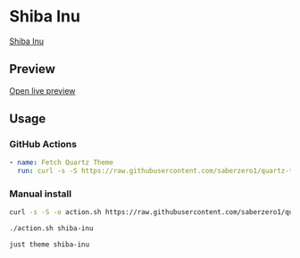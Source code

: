 # Shiba Inu

[Shiba Inu](https://github.com/faroukx)

## Preview

[Open live preview](https://quartz-themes.github.io/shiba-inu/)

## Usage

### GitHub Actions

```yaml
- name: Fetch Quartz Theme
  run: curl -s -S https://raw.githubusercontent.com/saberzero1/quartz-themes/master/action.sh | bash -s -- shiba-inu
```

### Manual install

```bash
curl -s -S -o action.sh https://raw.githubusercontent.com/saberzero1/quartz-themes/master/action.sh

./action.sh shiba-inu
```

```bash
just theme shiba-inu
```
